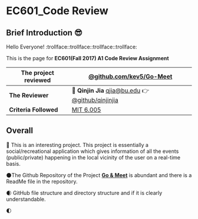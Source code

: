 # EC601_Code Review
## Brief Introduction :sunglasses:
  Hello Everyone! :trollface::trollface::trollface::trollface:
  
  This is the page for **EC601(Fall 2017) A1 Code Review Assignment** 
  
  |The project reviewed| **[@github.com/kev5/Go-Meet](https://github.com/kev5/Go-Meet)**
  |--|--
  |**The Reviewer**| :boy: **Qinjin Jia** qjia@bu.edu   :point_right:[@github/qinjinjia](https://github.com/qinjinjia)
  |**Criteria Followed**|[MIT 6.005](http://web.mit.edu/6.005/www/fa15/classes/04-code-review/)|

## Overall
 :new_moon_with_face: This is an interesting project. This project is essentially a social/recreational application which gives information of all the events  (public/private) happening in the local vicinity of the user on a real-time basis.
 
 :new_moon:The Github Repository of the Project **[Go & Meet](https://github.com/kev5/Go-Meet)** is abundant and there is a ReadMe file in the repository.
 
 :waxing_crescent_moon: GitHub file structure and directory structure and if it is clearly understandable.

 :first_quarter_moon:
##
